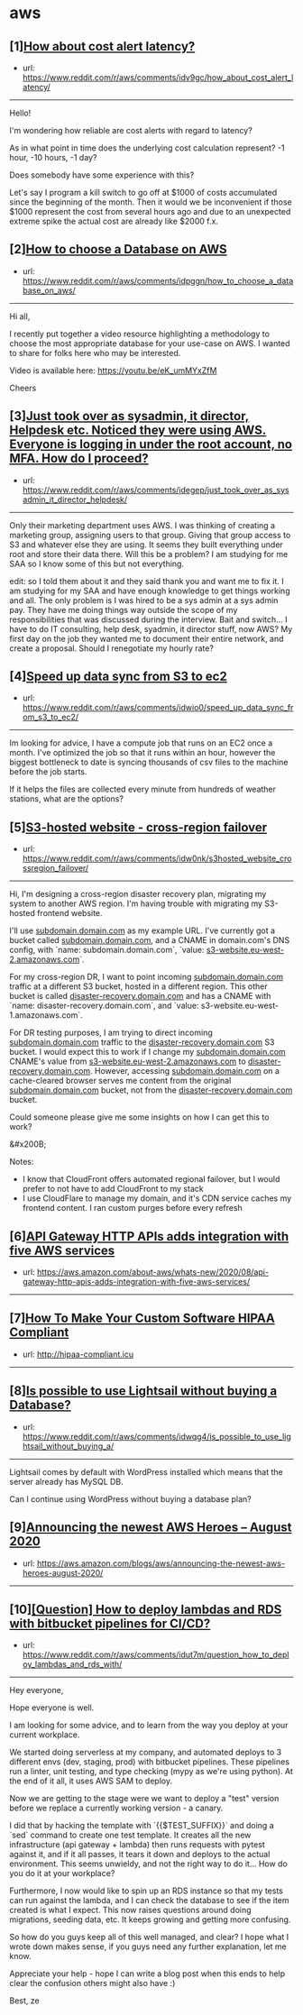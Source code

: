 # aws
## [1][How about cost alert latency?](https://www.reddit.com/r/aws/comments/idv9gc/how_about_cost_alert_latency/)
- url: https://www.reddit.com/r/aws/comments/idv9gc/how_about_cost_alert_latency/
---
Hello!

I'm wondering how reliable are cost alerts with regard to latency?

As in what point in time does the underlying cost calculation represent? -1 hour, -10 hours, -1 day?

Does somebody have some experience with this?

Let's say I program a kill switch to go off at $1000 of costs accumulated since the beginning of the month. Then it would we be inconvenient if those $1000 represent the cost from several hours ago and due to an unexpected extreme spike the actual cost are already like $2000 f.x.
## [2][How to choose a Database on AWS](https://www.reddit.com/r/aws/comments/idpggn/how_to_choose_a_database_on_aws/)
- url: https://www.reddit.com/r/aws/comments/idpggn/how_to_choose_a_database_on_aws/
---
Hi all,

I recently put together a video resource highlighting a methodology to choose the most appropriate database for your use-case on AWS. I wanted to share for folks here who may be interested.

Video is available here: https://youtu.be/eK_umMYxZfM

Cheers
## [3][Just took over as sysadmin, it director, Helpdesk etc. Noticed they were using AWS. Everyone is logging in under the root account, no MFA. How do I proceed?](https://www.reddit.com/r/aws/comments/idegep/just_took_over_as_sysadmin_it_director_helpdesk/)
- url: https://www.reddit.com/r/aws/comments/idegep/just_took_over_as_sysadmin_it_director_helpdesk/
---
Only their marketing department uses AWS. I was thinking of creating a marketing group, assigning users to that group. Giving that group access to S3 and whatever else they are using. It seems they built everything under root and store their data there. Will this be a problem? I am studying for me SAA so I know some of this but not everything.

edit: so I told them about it and they said thank you and want me to fix it. I am studying for my SAA and have enough knowledge to get things working and all. The only problem is I was hired to be a sys admin at a sys admin pay. They have me doing things way outside the scope of my responsibilities that was discussed during the interview. Bait and switch... I have to do IT consulting, help desk, syadmin, it director stuff, now AWS? My first day on the job they wanted me to document their entire network, and create a proposal. Should I renegotiate my hourly rate?
## [4][Speed up data sync from S3 to ec2](https://www.reddit.com/r/aws/comments/idwio0/speed_up_data_sync_from_s3_to_ec2/)
- url: https://www.reddit.com/r/aws/comments/idwio0/speed_up_data_sync_from_s3_to_ec2/
---
Im looking for advice, I have a compute job that runs on an EC2 once a month.  I've optimized the job so that it runs within an hour, however the biggest bottleneck to date is syncing thousands of csv files to the machine before the job starts.  

If it helps the files are collected every minute from hundreds of weather stations, what are the options?
## [5][S3-hosted website - cross-region failover](https://www.reddit.com/r/aws/comments/idw0nk/s3hosted_website_crossregion_failover/)
- url: https://www.reddit.com/r/aws/comments/idw0nk/s3hosted_website_crossregion_failover/
---
Hi, I'm designing a cross-region disaster recovery plan, migrating my system to another AWS region. I'm having trouble with migrating my S3-hosted frontend website. 

I'll use [subdomain.domain.com](https://subdomain.domain.com) as my example URL. I've currently got a bucket called [subdomain.domain.com](https://subdomain.domain.com), and a CNAME in domain.com's DNS config, with \`name: subdomain.domain.com\`, \`value: [s3-website.eu-west-2.amazonaws.com](https://s3-website.eu-west-2.amazonaws.com)\`. 

For my cross-region DR, I want to point incoming [subdomain.domain.com](https://subdomain.domain.com) traffic at a different S3 bucket, hosted in a different region. This other bucket is called [disaster-recovery.domain.com](https://disaster-recovery.domain.com) and has a CNAME with \`name: disaster-recovery.domain.com\`, and \`value: s3-website.eu-west-1.amazonaws.com\`. 

For DR testing purposes, I am trying to direct incoming [subdomain.domain.com](https://subdomain.domain.com) traffic to the [disaster-recovery.domain.com](https://disaster-recovery.domain.com) S3 bucket. I would expect this to work if I change my [subdomain.domain.com](https://subdomain.domain.com) CNAME's value from [s3-website.eu-west-2.amazonaws.com](https://s3-website.eu-west-2.amazonaws.com) to [disaster-recovery.domain.com](https://disaster-recovery.domain.com). However, accessing [subdomain.domain.com](https://subdomain.domain.com) on a cache-cleared browser serves me content from the original [subdomain.domain.com](https://subdomain.domain.com) bucket, not from the [disaster-recovery.domain.com](https://disaster-recovery.domain.com) bucket.

Could someone please give me some insights on how I can get this to work?

&amp;#x200B;

Notes:

* I know that CloudFront offers automated regional failover, but I would prefer to not have to add CloudFront to my stack
* I use CloudFlare to manage my domain, and it's CDN service caches my frontend content. I ran custom purges before every refresh
## [6][API Gateway HTTP APIs adds integration with five AWS services](https://www.reddit.com/r/aws/comments/idl6kf/api_gateway_http_apis_adds_integration_with_five/)
- url: https://aws.amazon.com/about-aws/whats-new/2020/08/api-gateway-http-apis-adds-integration-with-five-aws-services/
---

## [7][How To Make Your Custom Software HIPAA Compliant](https://www.reddit.com/r/aws/comments/idtg44/how_to_make_your_custom_software_hipaa_compliant/)
- url: http://hipaa-compliant.icu
---

## [8][Is possible to use Lightsail without buying a Database?](https://www.reddit.com/r/aws/comments/idwqg4/is_possible_to_use_lightsail_without_buying_a/)
- url: https://www.reddit.com/r/aws/comments/idwqg4/is_possible_to_use_lightsail_without_buying_a/
---
Lightsail comes by default with WordPress installed which means that the server already has MySQL DB.

Can I continue using WordPress without buying a database plan?
## [9][Announcing the newest AWS Heroes – August 2020](https://www.reddit.com/r/aws/comments/idg34l/announcing_the_newest_aws_heroes_august_2020/)
- url: https://aws.amazon.com/blogs/aws/announcing-the-newest-aws-heroes-august-2020/
---

## [10][[Question] How to deploy lambdas and RDS with bitbucket pipelines for CI/CD?](https://www.reddit.com/r/aws/comments/idut7m/question_how_to_deploy_lambdas_and_rds_with/)
- url: https://www.reddit.com/r/aws/comments/idut7m/question_how_to_deploy_lambdas_and_rds_with/
---
Hey everyone,

Hope everyone is well.

I am looking for some advice, and to learn from the way you deploy at your current workplace.

We started doing serverless at my company, and automated deploys to 3 different envs (dev, staging, prod) with bitbucket pipelines. These pipelines run a linter, unit testing, and type checking (mypy as we're using python). At the end of it all, it uses AWS SAM to deploy.

Now we are getting to the stage were we want to deploy a "test" version before we replace a currently working version - a canary. 

I did that by hacking the template with \`{{$TEST\_SUFFIX}}\` and doing a \`sed\` command to create one test template. It creates all the new infrastructure (api gateway + lambda) then runs requests with pytest against it, and if it all passes, it tears it down and deploys to the actual environment. This seems unwieldy, and not the right way to do it... How do you do it at your workplace?

Furthermore, I now would like to spin up an RDS instance so that my tests can run against the lambda, and I can check the database to see if the item created is what I expect. This now raises questions around doing migrations, seeding data, etc. It keeps growing and getting more confusing.

So how do you guys keep all of this well managed, and clear? I hope what I wrote down makes sense, if you guys need any further explanation, let me know.

Appreciate your help - hope I can write a blog post when this ends to help clear the confusion others might also have :)

Best, ze
